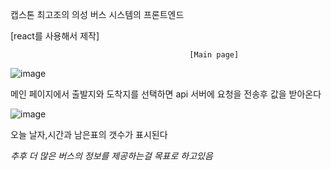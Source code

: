 캡스톤 최고조의 의성 버스 시스템의 프론트엔드

[react를 사용해서 제작]

                                            [Main page]
![image](https://user-images.githubusercontent.com/52790534/176576304-64d4e496-f328-4841-bc7e-043774a8b1be.png)

메인 페이지에서 출발지와 도착지를 선택하면 api 서버에 요청을 전송후 값을 받아온다

![image](https://user-images.githubusercontent.com/52790534/176576515-1ae2a0fa-63ef-4974-8358-baefb9485a8b.png)

오늘 날자,시간과 남은표의 갯수가 표시된다


*추후 더 많은 버스의 정보를 제공하는걸 목표로 하고있음*


